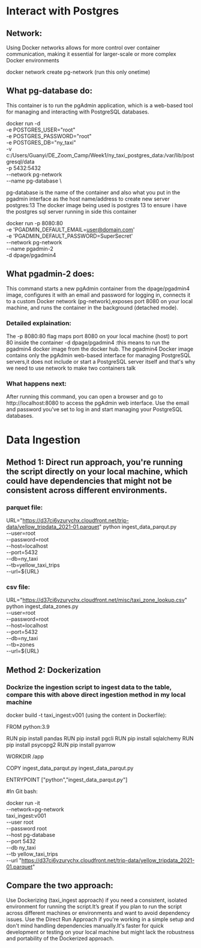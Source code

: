 # Interact with Postgres

## Network:
Using Docker networks allows for more control over container communication, making it essential for larger-scale or more complex Docker environments

docker network create pg-network (run this only onetime)

## What pg-database do:
This container is to run the pgAdmin application, which is a web-based tool for managing and interacting with PostgreSQL databases.

docker run -d \
  -e POSTGRES_USER="root" \
  -e POSTGRES_PASSWORD="root" \
  -e POSTGRES_DB="ny_taxi" \
  -v c:/Users/Guanyi/DE_Zoom_Camp/Week1/ny_taxi_postgres_data:/var/lib/postgresql/data \
  -p 5432:5432 \
  --network pg-network \
  --name pg-database \ 
  
pg-database is the name of the container and also what you put in the pgadmin interface as the host name/address to create new server
postgres:13  The docker image being used is postgres 13 to ensure i have the postgres sql server running in side this container

docker run -p 8080:80 \
    -e 'PGADMIN_DEFAULT_EMAIL=user@domain.com' \
    -e 'PGADMIN_DEFAULT_PASSWORD=SuperSecret' \
    --network pg-network  \
    --name pgadmin-2 \
    -d dpage/pgadmin4 

## What pgadmin-2 does: 
 This command starts a new pgAdmin container from the dpage/pgadmin4 image, configures it with an email and password for logging in, connects it to a custom Docker network (pg-network),exposes port 8080 on your local machine, and runs the container in the background (detached mode).

### Detailed explaination:
 The -p 8080:80 flag maps port 8080 on your local machine (host) to port 80 inside the container
 -d dpage/pgadmin4 :this means to run the pgadmin4 docker image from the docker hub. The pgadmin4 Docker image contains only the pgAdmin web-based  interface for managing PostgreSQL servers,it does not include or start a PostgreSQL server itself and that's why we need to use network to make two containers talk

 ### What happens next: 
  After running this command, you can open a browser and go to http://localhost:8080 to access the pgAdmin web interface. 
  Use the email and password you've set to log in and start managing your PostgreSQL databases.

# Data Ingestion

## Method 1: Direct run approach, you're running the script directly on your local machine, which could have dependencies that might not be consistent across different environments.

### parquet file:
URL="https://d37ci6vzurychx.cloudfront.net/trip-data/yellow_tripdata_2021-01.parquet"
python ingest_data_parqut.py \
    --user=root \
    --password=root \
    --host=localhost \
    --port=5432 \
    --db=ny_taxi \
    --tb=yellow_taxi_trips \
    --url=${URL}

### csv file:

URL="https://d37ci6vzurychx.cloudfront.net/misc/taxi_zone_lookup.csv"
python ingest_data_zones.py \
    --user=root \
    --password=root \
    --host=localhost \
    --port=5432 \
    --db=ny_taxi \
    --tb=zones \
    --url=${URL}


## Method 2: Dockerization
### Dockrize the ingestion script to ingest data to the table, compare this with above direct ingestion method in my local machine

docker build -t taxi_ingest:v001 (using the content in Dockerfile):

FROM python:3.9

RUN pip install pandas
RUN pip install pgcli
RUN pip install sqlalchemy
RUN pip install psycopg2
RUN pip install  pyarrow

WORKDIR /app

COPY ingest_data_parqut.py ingest_data_parqut.py

ENTRYPOINT ["python","ingest_data_parqut.py"]

#In Git bash:

docker run -it \
  --network=pg-network \
    taxi_ingest:v001 \
    --user root \
    --password root \
    --host pg-database \
    --port 5432 \
    --db ny_taxi \
    --tb yellow_taxi_trips \
    --url "https://d37ci6vzurychx.cloudfront.net/trip-data/yellow_tripdata_2021-01.parquet"

## Compare the two approach:

Use Dockerizing (taxi_ingest approach) if you need a consistent, isolated environment for running the script.It’s great if you plan to run the script across different machines or environments and want to avoid dependency issues.
Use the Direct Run Approach if you're working in a simple setup and don't mind handling dependencies manually.It's faster for quick development or testing on your local machine but might lack the robustness and portability of the Dockerized approach.
